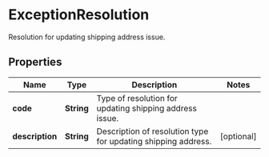 

# ExceptionResolution

Resolution for updating shipping address issue.

## Properties

| Name | Type | Description | Notes |
|------------ | ------------- | ------------- | -------------|
|**code** | **String** | Type of resolution for updating shipping address issue. |  |
|**description** | **String** | Description of resolution type for updating shipping address. |  [optional] |



